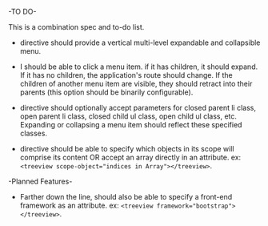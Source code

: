 -TO DO-

This is a combination spec and to-do list.

- directive should provide a vertical multi-level expandable and collapsible menu.

- I should be able to click a menu item. if it has children, it should expand.
    If it has no children, the application's route should change.
    If the children of another menu item are visible, they should retract into their parents
    (this option should be binarily configurable).


- directive should optionally accept parameters for closed parent li class,
    open parent li class, closed child ul class, open child ul class, etc.
    Expanding or collapsing a menu item should reflect these specified classes.

- directive should be able to specify which objects in its scope will
    comprise its content OR accept an array directly in an attribute.
    ex: ``<treeview scope-object="indices in Array"></treeview>``.


-Planned Features-

- Farther down the line, should also be able to specify a front-end framework as an attribute. ex:
    ``<treeview framework="bootstrap"></treeview>``.
